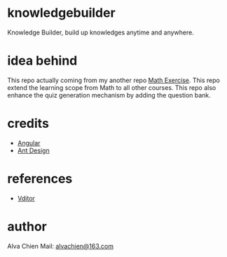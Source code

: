 # knowledgebuilder
Knowledge Builder, build up knowledges anytime and anywhere.

# idea behind
This repo actually coming from my another repo [Math Exercise](https://github.com/alvachien/mathexercise).
This repo extend the learning scope from Math to all other courses.
This repo also enhance the quiz generation mechanism by adding the question bank.

# credits
- [Angular](https://angular.io)
- [Ant Design](https://ng.ant.design)

# references
- [Vditor](https://github.com/b3log/vditor)

# author
Alva Chien
Mail: alvachien@163.com
